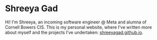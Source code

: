 # Shreeya Gad
Hi! I'm Shreeya, an incoming software engineer @ Meta and alumna of Cornell Bowers CIS. This is my personal website, where I've written more about myself and the projects I've undertaken: [shreeyagad.github.io](https://shreeyagad.github.io/).
